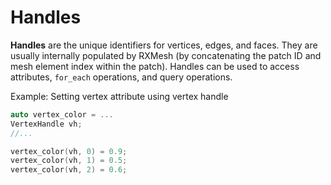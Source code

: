 # **Handles**

**Handles** are the unique identifiers for vertices, edges, and faces. They are usually internally populated by RXMesh (by concatenating the patch ID and mesh element index within the patch). Handles can be used to access attributes, `for_each` operations, and query operations.

Example: Setting vertex attribute using vertex handle

```c++
auto vertex_color = ...    
VertexHandle vh; 
//...

vertex_color(vh, 0) = 0.9;
vertex_color(vh, 1) = 0.5;
vertex_color(vh, 2) = 0.6;
```